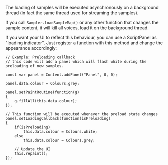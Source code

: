The loading of samples will be executed asynchronously on a background thread (in fact the same thread used for streaming the samples).

If you call `Sampler.loadSampleMap()` or any other function that changes the sample content, it will kill all voices, load it on the background thread.

If you want your UI to reflect this behaviour, you can use a ScriptPanel as "loading indicator". Just register a function with this method and change the appearance accordingly:

```!!javascript
// Example: Preloading callback
// this code will add a panel which will flash white during the preloading of new samples.

const var panel = Content.addPanel("Panel", 0, 0);

panel.data.colour = Colours.grey;

panel.setPaintRoutine(function(g)
{
	g.fillAll(this.data.colour);
});

// This function will be executed whenever the preload state changes
panel.setLoadingCallback(function(isPreloading)
{
	if(isPreloading)
        this.data.colour = Colours.white;
    else
        this.data.colour = Colours.grey;
        
    // Update the UI
    this.repaint();
});
```


